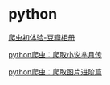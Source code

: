 # python



[爬虫初体验-豆瓣相册](http://kangbingbing.com/python%E8%8E%B7%E5%8F%96%E5%B9%B6%E4%B8%8B%E8%BD%BD%E7%BD%91%E9%A1%B5%E4%B8%8A%E7%9A%84%E5%9B%BE%E7%89%87/)


[python爬虫：爬取小说芈月传](http://kangbingbing.com/python%E7%88%AC%E8%99%AB-%E7%88%AC%E5%8F%96%E5%B0%8F%E8%AF%B4%E8%8A%88%E6%9C%88%E4%BC%A0/)


[python爬虫：爬取图片进阶篇](http://kangbingbing.com/python%E7%88%AC%E8%99%AB-%E7%88%AC%E5%8F%96%E5%9B%BE%E7%89%87%E8%BF%9B%E9%98%B6%E7%AF%87/)